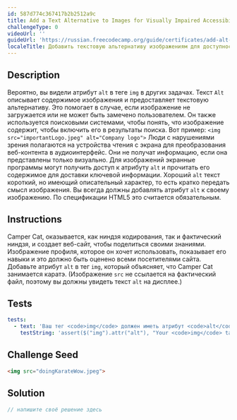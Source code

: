 ```yaml
---
id: 587d774c367417b2b2512a9c
title: Add a Text Alternative to Images for Visually Impaired Accessibility
challengeType: 0
videoUrl: ''
guideUrl: 'https://russian.freecodecamp.org/guide/certificates/add-alt-text-to-an-image-for-accessibility'
localeTitle: Добавить текстовую альтернативу изображениям для доступности с нарушением зрения
---
```


## Description
<section id="description"> Вероятно, вы видели атрибут <code>alt</code> в теге <code>img</code> в других задачах. Текст <code>Alt</code> описывает содержимое изображения и предоставляет текстовую альтернативу. Это помогает в случае, если изображение не загружается или не может быть замечено пользователем. Он также используется поисковыми системами, чтобы понять, что изображение содержит, чтобы включить его в результаты поиска. Вот пример: <code>&lt;img src=&quot;importantLogo.jpeg&quot; alt=&quot;Company logo&quot;&gt;</code> Люди с нарушениями зрения полагаются на устройства чтения с экрана для преобразования веб-контента в аудиоинтерфейс. Они не получат информацию, если она представлены только визуально. Для изображений экранные программы могут получить доступ к атрибуту <code>alt</code> и прочитать его содержимое для доставки ключевой информации. Хороший <code>alt</code> текст короткий, но имеющий описательный характер, то есть кратко передать смысл изображения. Вы всегда должны добавлять атрибут <code>alt</code> к своему изображению. По спецификации HTML5 это считается обязательным. </section>

## Instructions
<section id="instructions"> Camper Cat, оказывается, как ниндзя кодирования, так и фактический ниндзя, и создает веб-сайт, чтобы поделиться своими знаниями. Изображение профиля, которое он хочет использовать, показывает его навыки и это должно быть оценено всеми посетителями сайта. Добавьте атрибут <code>alt</code> в тег <code>img</code>, который объясняет, что Camper Cat занимается каратэ. (Изображение <code>src</code> не ссылается на фактический файл, поэтому вы должны увидеть текст <code>alt</code> на дисплее.) </section>

## Tests
<section id='tests'>

```yml
tests:
  - text: 'Ваш тег <code>img</code> должен иметь атрибут <code>alt</code>, и он не должен быть пустым.'
    testString: 'assert($("img").attr("alt"), "Your <code>img</code> tag should have an <code>alt</code> attribute, and it should not be empty.");'

```

</section>

## Challenge Seed
<section id='challengeSeed'>

<div id='html-seed'>

```html
<img src="doingKarateWow.jpeg">

```

</div>



</section>

## Solution
<section id='solution'>

```js
// напишите своё решение здесь
```
</section>
